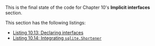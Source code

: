 
This is the final state of the code for Chapter 10's **Implicit interfaces** section.

This section has the following listings:

- [Listing 10.13: Declaring interfaces](../../all-listings/10-polymorphic-storage/13-declaring-interfaces.md)
- [Listing 10.14: Integrating `sqlite.Shortener`](../../all-listings/10-polymorphic-storage/14-integrating-sqliteshortener.md)

